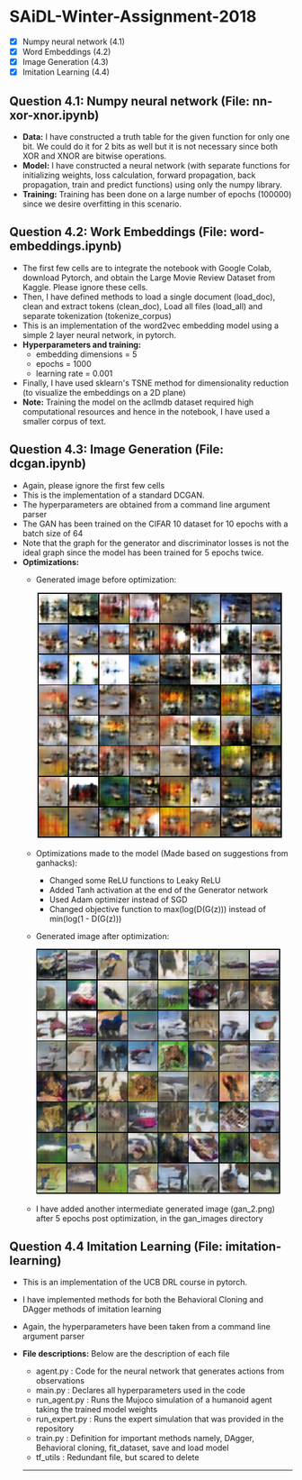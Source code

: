 # SAiDL-Winter-Assignment-2018

- [x] Numpy neural network (4.1)
- [x] Word Embeddings (4.2)
- [x] Image Generation (4.3)
- [x] Imitation Learning (4.4)

## Question 4.1: Numpy neural network (File: nn-xor-xnor.ipynb)
- **Data:** I have constructed a truth table for the given function for only one bit. We could do it for 2 bits as well but it is not necessary since both XOR and XNOR are bitwise operations.
- **Model:** I have constructed a neural network (with separate functions for initializing weights, loss calculation, forward propagation, back propagation, train and predict functions) using only the numpy library.
- **Training:** Training has been done on a large number of epochs (100000) since we desire overfitting in this scenario.


## Question 4.2: Work Embeddings (File: word-embeddings.ipynb)
- The first few cells are to integrate the notebook with Google Colab, download Pytorch, and obtain the Large Movie Review Dataset from Kaggle. Please ignore these cells.
- Then, I have defined methods to load a single document (load_doc), clean and extract tokens (clean_doc), Load all files (load_all) and separate tokenization (tokenize_corpus)
- This is an implementation of the word2vec embedding model using a simple 2 layer neural network, in pytorch.
- **Hyperparameters and training:**
  - embedding dimensions = 5
  - epochs = 1000
  - learning rate = 0.001
- Finally, I have used sklearn's TSNE method for dimensionality reduction (to visualize the embeddings on a 2D plane)
- **Note:** Training the model on the aclImdb dataset required high computational resources and hence in the notebook, I have used a smaller corpus of text.

## Question 4.3: Image Generation (File: dcgan.ipynb)
- Again, please ignore the first few cells
- This is the implementation of a standard DCGAN.
- The hyperparameters are obtained from a command line argument parser
- The GAN has been trained on the CIFAR 10 dataset for 10 epochs with a batch size of 64
- Note that the graph for the generator and discriminator losses is not the ideal graph since the model has been trained for 5 epochs twice.
- **Optimizations:**
  - Generated image before optimization:
  
    ![Before optimization](https://raw.githubusercontent.com/ajaysub110/SAiDL-Winter-Assignment-2018/master/gan_images/gan_1.png)
    
  - Optimizations made to the model (Made based on suggestions from ganhacks):
    - Changed some ReLU functions to Leaky ReLU 
    - Added Tanh activation at the end of the Generator network
    - Used Adam optimizer instead of SGD
    - Changed objective function to max(log(D(G(z))) instead of min(log(1 - D(G(z)))
    
  - Generated image after optimization:
  
    ![After optimization](https://raw.githubusercontent.com/ajaysub110/SAiDL-Winter-Assignment-2018/master/gan_images/gan_3.png)
  - I have added another intermediate generated image (gan_2.png) after 5 epochs post optimization, in the gan_images directory
  
 ## Question 4.4 Imitation Learning (File: imitation-learning)
 - This is an implementation of the UCB DRL course in pytorch.
 - I have implemented methods for both the Behavioral Cloning and DAgger methods of imitation learning
 - Again, the hyperparameters have been taken from a command line argument parser
 - **File descriptions:** Below are the description of each file
   - agent.py : Code for the neural network that generates actions from observations
   - main.py : Declares all hyperparameters used in the code
   - run_agent.py : Runs the Mujoco simulation of a humanoid agent taking the trained model weights
   - run_expert.py : Runs the expert simulation that was provided in the repository
   - train.py : Definition for important methods namely, DAgger, Behavioral cloning, fit_dataset, save and load model
   - tf_utils : Redundant file, but scared to delete
   
   ------------------------------------------------------------------------------------------------------------------------------
